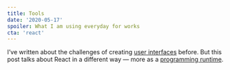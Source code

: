 ```yaml
---
title: Tools
date: '2020-05-17'
spoiler: What I am using everyday for works
cta: 'react'
---
```


I’ve written about the challenges of creating [user interfaces](/the-elements-of-ui-engineering/) before. But this post talks about React in a different way — more as a [programming runtime](https://en.wikipedia.org/wiki/Runtime_system).
